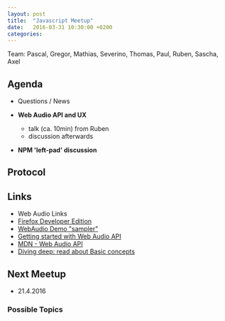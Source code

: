 ```yaml
---
layout: post
title:  "Javascript Meetup"
date:   2016-03-31 10:30:00 +0200
categories:
---
```


Team: Pascal, Gregor, Mathias, Severino, Thomas, Paul, Ruben, Sascha, Axel

## Agenda

- Questions / News

- **Web Audio API and UX**
  - talk (ca. 10min) from Ruben
  - discussion afterwards
- **NPM 'left-pad' discussion**


## Protocol

## Links
- Web Audio Links
 - [Firefox Developer Edition](https://www.mozilla.org/de/firefox/developer/)
 - [WebAudio Demo "sampler"](https://webaudiodemos.appspot.com/Samplr/index.html)
 - [Getting started with Web Audio API](http://www.html5rocks.com/en/tutorials/webaudio/intro/)
 - [MDN - Web Audio API](https://developer.mozilla.org/en-US/docs/Web/API/Web_Audio_API)
 - [Diving deep: read about Basic concepts](https://developer.mozilla.org/en-US/docs/Web/API/Web_Audio_API/Basic_concepts_behind_Web_Audio_API)

## Next Meetup

- 21.4.2016

### Possible Topics
